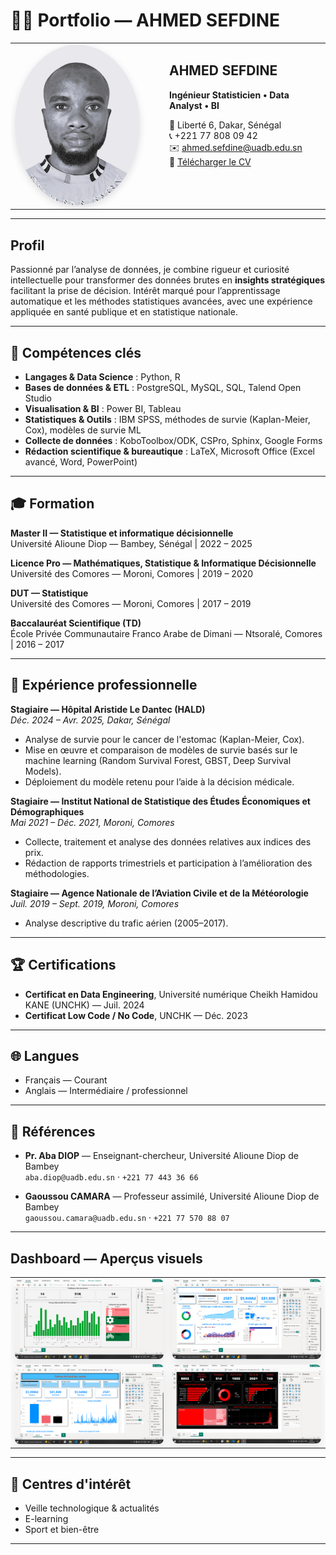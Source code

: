 # 👨‍💻 Portfolio — AHMED SEFDINE

<table>
  <tr>
    <td width="220" valign="top">
      <img src="photo_id.jpeg" alt="Photo de profil — Ahmed Sefdine" width="200" style="border-radius:50%; box-shadow: 0 4px 12px rgba(0,0,0,0.12)"/>
    </td>
    <td valign="top" style="padding-left:20px;">
      <h2>AHMED SEFDINE</h2>
      <p><strong>Ingénieur Statisticien • Data Analyst • BI</strong></p>
      <p>
        📍 Liberté 6, Dakar, Sénégal<br/>
        📞 +221 77 808 09 42<br/>
        ✉️ <a href="mailto:ahmed.sefdine@uadb.edu.sn">ahmed.sefdine@uadb.edu.sn</a><br/>
        📄 <a href="cv/CV-AHMED-SEFDINE.pdf" target="_blank">Télécharger le CV</a>
      </p>
    </td>
  </tr>
</table>

---

## Profil
Passionné par l’analyse de données, je combine rigueur et curiosité intellectuelle pour transformer des données brutes en **insights stratégiques** facilitant la prise de décision. Intérêt marqué pour l’apprentissage automatique et les méthodes statistiques avancées, avec une expérience appliquée en santé publique et en statistique nationale.

---

## 🔎 Compétences clés

- **Langages & Data Science** : Python, R  
- **Bases de données & ETL** : PostgreSQL, MySQL, SQL, Talend Open Studio  
- **Visualisation & BI** : Power BI, Tableau  
- **Statistiques & Outils** : IBM SPSS, méthodes de survie (Kaplan-Meier, Cox), modèles de survie ML  
- **Collecte de données** : KoboToolbox/ODK, CSPro, Sphinx, Google Forms  
- **Rédaction scientifique & bureautique** : LaTeX, Microsoft Office (Excel avancé, Word, PowerPoint)  

---

## 🎓 Formation

**Master II — Statistique et informatique décisionnelle**  
Université Alioune Diop — Bambey, Sénégal | 2022 – 2025

**Licence Pro — Mathématiques, Statistique & Informatique Décisionnelle**  
Université des Comores — Moroni, Comores | 2019 – 2020

**DUT — Statistique**  
Université des Comores — Moroni, Comores | 2017 – 2019

**Baccalauréat Scientifique (TD)**  
École Privée Communautaire Franco Arabe de Dimani — Ntsoralé, Comores | 2016 – 2017

---

## 💼 Expérience professionnelle

**Stagiaire — Hôpital Aristide Le Dantec (HALD)**  
_Déc. 2024 – Avr. 2025, Dakar, Sénégal_  
- Analyse de survie pour le cancer de l'estomac (Kaplan-Meier, Cox).  
- Mise en œuvre et comparaison de modèles de survie basés sur le machine learning (Random Survival Forest, GBST, Deep Survival Models).  
- Déploiement du modèle retenu pour l’aide à la décision médicale.

**Stagiaire — Institut National de Statistique des Études Économiques et Démographiques**  
_Mai 2021 – Déc. 2021, Moroni, Comores_  
- Collecte, traitement et analyse des données relatives aux indices des prix.  
- Rédaction de rapports trimestriels et participation à l’amélioration des méthodologies.

**Stagiaire — Agence Nationale de l’Aviation Civile et de la Météorologie**  
_Juil. 2019 – Sept. 2019, Moroni, Comores_  
- Analyse descriptive du trafic aérien (2005–2017).  

---

## 🏆 Certifications
- **Certificat en Data Engineering**, Université numérique Cheikh Hamidou KANE (UNCHK) — Juil. 2024  
- **Certificat Low Code / No Code**, UNCHK — Déc. 2023

---

## 🌐 Langues
- Français — Courant  
- Anglais — Intermédiaire / professionnel

---

## 📇 Références
- **Pr. Aba DIOP** — Enseignant-chercheur, Université Alioune Diop de Bambey  
  `aba.diop@uadb.edu.sn` · `+221 77 443 36 66`

- **Gaoussou CAMARA** — Professeur assimilé, Université Alioune Diop de Bambey  
  `gaoussou.camara@uadb.edu.sn` · `+221 77 570 88 07`

---

## Dashboard — Aperçus visuels

<table align="center">
  <tr>
    <td align="center">
      <a href="dashboard/N1.png"><img src="dashboard/N1.png" width="520" style="border-radius:8px; box-shadow:0 6px 18px rgba(0,0,0,0.10)"/></a>
    </td>
    <td align="center">
      <a href="dashboard/N2.png"><img src="dashboard/N2.png" width="520" style="border-radius:8px; box-shadow:0 6px 18px rgba(0,0,0,0.10)"/></a>
    </td>
  </tr>
  <tr>
    <td align="center">
      <a href="dashboard/N3.png"><img src="dashboard/N3.png" width="520" style="border-radius:8px; box-shadow:0 6px 18px rgba(0,0,0,0.10)"/></a>
    </td>
    <td align="center">
      <a href="dashboard/N4.png"><img src="dashboard/N4.png" width="520" style="border-radius:8px; box-shadow:0 6px 18px rgba(0,0,0,0.10)"/></a>
    </td>
  </tr>
</table>


---

## 🎯 Centres d'intérêt
- Veille technologique & actualités  
- E-learning  
- Sport et bien-être

---
